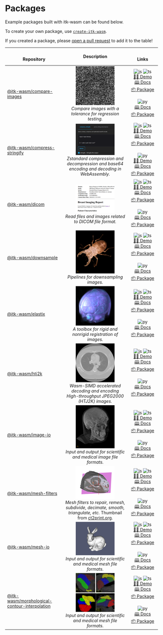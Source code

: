 # Packages

Example packages built with itk-wasm can be found below.

To create your own package, use [`create-itk-wasm`](https://www.npmjs.com/package/create-itk-wasm).

If you created a
package, please [open a pull
request](https://github.com/InsightSoftwareConsortium/ITK-Wasm/compare) to add it to the table!

| <img width=100/> Repository | <img width=125/> Description <img width=125/> | <img width=200/> Links |
|-----------------------------|:---------------------------------------------:|:----------------------:|
| [@itk-wasm/compare-images][compare-images-repo] | [<img src="../_static/packages/compare-images.png" width="128" />][compare-images-demo-js] <br /> *Compare images with a tolerance for regression testing.* | ![js][js-logo] ![ts][ts-logo] <br/>[👨‍💻 Demo][compare-images-demo-js] <br/>[🕮 Docs][compare-images-docs-js] <br/>[📦 Package][compare-images-package-js] <br/> <br/> ![py][py-logo] <br/>[🕮 Docs][compare-images-docs-py] <br/>[📦 Package][compare-images-package-py] |
| [@itk-wasm/compress-stringify][compress-stringify-repo] | [<img src="../_static/packages/compress-stringify.png" width="128" />][compress-stringify-demo-js]<br />  *Zstandard compression and decompression and base64 encoding and decoding in WebAssembly.* | ![js][js-logo] ![ts][ts-logo] <br/>[👨‍💻 Demo][compress-stringify-demo-js] <br/>[🕮 Docs][compress-stringify-docs-js] <br/>[📦 Package][compress-stringify-package-js] <br/> <br/> ![py][py-logo] <br/>[👨‍💻 Demo][compress-stringify-demo-py] <br/>[🕮 Docs][compress-stringify-docs-py] <br/>[📦 Package][compress-stringify-package-py] |
| [@itk-wasm/dicom][dicom-repo] | [<img src="../_static/packages/dicom.png" width="128" />][dicom-demo-js] <br /> *Read files and images related to DICOM file format.* | ![js][js-logo] ![ts][ts-logo] <br/>[👨‍💻 Demo][dicom-demo-js] <br/>[🕮 Docs][dicom-docs-js] <br/>[📦 Package][dicom-package-js] <br/> <br/> ![py][py-logo] <br/>[🕮 Docs][dicom-docs-py] <br/>[📦 Package][dicom-package-py] |
| [@itk-wasm/downsample][downsample-repo] | [<img src="../_static/packages/downsample.png" width="128" />][downsample-demo-js] <br /> *Pipelines for downsampling images.* | ![js][js-logo] ![ts][ts-logo] <br/>[👨‍💻 Demo][downsample-demo-js] <br/>[🕮 Docs][downsample-docs-js] <br/>[📦 Package][downsample-package-js] <br/> <br/> ![py][py-logo] <br/>[🕮 Docs][downsample-docs-py] <br/>[📦 Package][downsample-package-py] |
| [@itk-wasm/elastix][elastix-repo] | [<img src="../_static/packages/elastix.png" width="128" />][elastix-demo-js] <br /> *A toolbox for rigid and nonrigid registration of images.* | ![js][js-logo] ![ts][ts-logo] <br/>[👨‍💻 Demo][elastix-demo-js] <br/>[🕮 Docs][elastix-docs-js] <br/>[📦 Package][elastix-package-js] <br/> <br/> ![py][py-logo] <br/>[🕮 Docs][elastix-docs-py] <br/>[📦 Package][elastix-package-py] |
| [@itk-wasm/htj2k][htj2k-repo] | [<img src="../_static/packages/htj2k.png" width="128" />][htj2k-demo-js] <br /> *Wasm-SIMD accelerated decoding and encoding High-throughput JPEG2000 (HTJ2K) images.* | ![js][js-logo] ![ts][ts-logo] <br/>[👨‍💻 Demo][htj2k-demo-js] <br/>[🕮 Docs][htj2k-docs-js] <br/>[📦 Package][htj2k-package-js] <br/> <br/> ![py][py-logo] <br/>[🕮 Docs][htj2k-docs-py] <br/>[📦 Package][htj2k-package-py] |
| [@itk-wasm/image-io][image-io-repo] | [<img src="../_static/packages/image-io.png" width="128" />][image-io-demo-js] <br /> *Input and output for scientific and medical image file formats.* | ![js][js-logo] ![ts][ts-logo] <br/>[👨‍💻 Demo][image-io-demo-js] <br/>[🕮 Docs][image-io-docs-js] <br/>[📦 Package][image-io-package-js] <br/> <br/> ![py][py-logo] <br/>[🕮 Docs][image-io-docs-py] <br/>[📦 Package][image-io-package-py] |
| [@itk-wasm/mesh-filters][mesh-filters-repo] | [<img src="../_static/packages/mesh-filters.png" width="128" />][mesh-filters-demo-js] <br /> *Mesh filters to repair, remesh, subdivide, decimate, smooth, triangulate, etc.* Thumbnail from [ct2print.org](https://ct2print.org). | ![js][js-logo] ![ts][ts-logo] <br/>[👨‍💻 Demo][mesh-filters-demo-js] <br/>[🕮 Docs][mesh-filters-docs-js] <br/>[📦 Package][mesh-filters-package-js] <br/> <br/> ![py][py-logo] <br/>[🕮 Docs][mesh-filters-docs-py] <br/>[📦 Package][mesh-filters-package-py] |
| [@itk-wasm/mesh-io][mesh-io-repo] | [<img src="../_static/packages/mesh-io.png" width="128" />][mesh-io-demo-js] <br /> *Input and output for scientific and medical mesh file formats.* | ![js][js-logo] ![ts][ts-logo] <br/>[👨‍💻 Demo][mesh-io-demo-js] <br/>[🕮 Docs][mesh-io-docs-js] <br/>[📦 Package][mesh-io-package-js] <br/> <br/> ![py][py-logo] <br/>[🕮 Docs][mesh-io-docs-py] <br/>[📦 Package][mesh-io-package-py] |
| [@itk-wasm/morphological-contour-interpolation][morphological-contour-interpolation-repo] | [<img src="../_static/packages/morphological-contour-interpolation.png" width="128" />][morphological-contour-interpolation-demo-js] <br /> *Input and output for scientific and medical mesh file formats.* | ![js][js-logo] ![ts][ts-logo] <br/>[👨‍💻 Demo][morphological-contour-interpolation-demo-js] <br/>[🕮 Docs][morphological-contour-interpolation-docs-js] <br/>[📦 Package][morphological-contour-interpolation-package-js] <br/> <br/> ![py][py-logo] <br/>[🕮 Docs][morphological-contour-interpolation-docs-py] <br/>[📦 Package][morphological-contour-interpolation-package-py] |

[js-logo]: /_static/javascript-logo.svg
[ts-logo]: /_static/typescript-logo.svg
[py-logo]: /_static/python.svg

[compare-images-repo]: https://github.com/InsightSoftwareConsortium/ITK-Wasm/tree/main/packages/compare-images
[compare-images-demo-js]: https://insightsoftwareconsortium.github.io/ITK-Wasm/compare-images/ts/app/
[compare-images-docs-js]: https://insightsoftwareconsortium.github.io/ITK-Wasm/compare-images/ts/docs/
[compare-images-package-js]: https://www.npmjs.com/package/@itk-wasm/compare-images
[compare-images-docs-py]: https://insightsoftwareconsortium.github.io/ITK-Wasm/compare-images/py/docs/
[compare-images-package-py]: https://pypi.org/project/itkwasm-compare-images/

[compress-stringify-repo]: https://github.com/InsightSoftwareConsortium/ITK-Wasm/tree/main/packages/compress-stringify
[compress-stringify-demo-js]: https://insightsoftwareconsortium.github.io/ITK-Wasm/compress-stringify/ts/app/
[compress-stringify-docs-js]: https://insightsoftwareconsortium.github.io/ITK-Wasm/compress-stringify/ts/docs/
[compress-stringify-package-js]: https://www.npmjs.com/package/@itk-wasm/compress-stringify
[compress-stringify-demo-py]: https://itk-compress-stringify-py-app.on.fleek.co/
[compress-stringify-docs-py]: https://insightsoftwareconsortium.github.io/ITK-Wasm/compress-stringify/py/docs/
[compress-stringify-package-py]: https://pypi.org/project/itkwasm-compress-stringify/

[elastix-repo]: https://github.com/InsightSoftwareConsortium/ITKElastix
[elastix-demo-js]: https://js.app.elastix.wasm.itk.eth.limo/
[elastix-docs-js]: https://js.docs.elastix.wasm.itk.eth.limo/
[elastix-package-js]: https://www.npmjs.com/package/@itk-wasm/elastix
[elastix-docs-py]: https://py.docs.elastix.wasm.itk.eth.limo/
[elastix-package-py]: https://pypi.org/project/itkwasm-elastix/

[dicom-repo]: https://github.com/InsightSoftwareConsortium/ITK-Wasm/tree/main/packages/dicom
[dicom-demo-js]: https://insightsoftwareconsortium.github.io/ITK-Wasm/dicom/ts/app/
[dicom-docs-js]: https://insightsoftwareconsortium.github.io/ITK-Wasm/dicom/ts/docs/
[dicom-package-js]: https://www.npmjs.com/package/@itk-wasm/dicom
[dicom-docs-py]: https://insightsoftwareconsortium.github.io/ITK-Wasm/dicom/py/docs/
[dicom-package-py]: https://pypi.org/project/itkwasm-dicom/

[htj2k-repo]: https://github.com/InsightSoftwareConsortium/ITKIOOpenJPH/tree/main/src/wasm
[htj2k-demo-js]: https://js.app.htj2k.wasm.itk.eth.limo/
[htj2k-docs-js]: https://js.docs.htj2k.wasm.itk.eth.limo/
[htj2k-package-js]: https://www.npmjs.com/package/@itk-wasm/htj2k
[htj2k-docs-py]: https://py.docs.htj2k.wasm.itk.eth.limo/
[htj2k-package-py]: https://pypi.org/project/itkwasm-htj2k/

[downsample-repo]: https://github.com/InsightSoftwareConsortium/ITK-Wasm/tree/main/packages/downsample
[downsample-demo-js]: https://insightsoftwareconsortium.github.io/ITK-Wasm/downsample/ts/app/
[downsample-docs-js]: https://insightsoftwareconsortium.github.io/ITK-Wasm/downsample/ts/docs/
[downsample-package-js]: https://www.npmjs.com/package/@itk-wasm/downsample
[downsample-docs-py]: https://insightsoftwareconsortium.github.io/ITK-Wasm/downsample/py/docs/
[downsample-package-py]: https://pypi.org/project/itkwasm-downsample/

[image-io-repo]: https://github.com/InsightSoftwareConsortium/ITK-Wasm/tree/main/packages/image-io
[image-io-demo-js]: https://insightsoftwareconsortium.github.io/ITK-Wasm/image-io/ts/app/
[image-io-docs-js]: https://insightsoftwareconsortium.github.io/ITK-Wasm/image-io/ts/docs/
[image-io-package-js]: https://www.npmjs.com/package/@itk-wasm/image-io
[image-io-docs-py]: https://insightsoftwareconsortium.github.io/ITK-Wasm/image-io/py/docs/
[image-io-package-py]: https://pypi.org/project/itkwasm-image-io/

[mesh-filters-repo]: https://github.com/InsightSoftwareConsortium/ITK-Wasm/tree/main/packages/mesh-filters
[mesh-filters-demo-js]: https://insightsoftwareconsortium.github.io/ITK-Wasm/mesh-filters/ts/app/
[mesh-filters-docs-js]: https://insightsoftwareconsortium.github.io/ITK-Wasm/mesh-filters/ts/docs/
[mesh-filters-package-js]: https://www.npmjs.com/package/@itk-wasm/mesh-filters
[mesh-filters-docs-py]: https://insightsoftwareconsortium.github.io/ITK-Wasm/mesh-filters/py/docs/
[mesh-filters-package-py]: https://pypi.org/project/itkwasm-mesh-filters/

[mesh-io-repo]: https://github.com/InsightSoftwareConsortium/ITK-Wasm/tree/main/packages/mesh-io
[mesh-io-demo-js]: https://insightsoftwareconsortium.github.io/ITK-Wasm/mesh-io/ts/app/
[mesh-io-docs-js]: https://insightsoftwareconsortium.github.io/ITK-Wasm/mesh-io/ts/docs/
[mesh-io-package-js]: https://www.npmjs.com/package/@itk-wasm/mesh-io
[mesh-io-docs-py]: https://insightsoftwareconsortium.github.io/ITK-Wasm/mesh-io/py/docs/
[mesh-io-package-py]: https://pypi.org/project/itkwasm-mesh-io/

[morphological-contour-interpolation-repo]: https://github.com/KitwareMedical/ITKContourInterpolation/
[morphological-contour-interpolation-demo-js]: https://kitwaremedical.github.io/ITKContourInterpolation/ts/app/
[morphological-contour-interpolation-docs-js]: https://kitwaremedical.github.io/ITKContourInterpolation/ts/docs/
[morphological-contour-interpolation-package-js]: https://www.npmjs.com/package/@itk-wasm/morphological-contour-interpolation
[morphological-contour-interpolation-docs-py]: https://kitwaremedical.github.io/ITKContourInterpolation/py/docs/
[morphological-contour-interpolation-package-py]: https://pypi.org/project/itkwasm-morphological-contour-interpolation/
